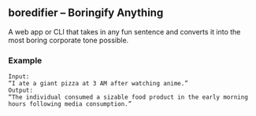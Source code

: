 
## boredifier – Boringify Anything

A web app or CLI that takes in any fun sentence and converts it into the most boring corporate tone possible.

### Example

    Input: 
    “I ate a giant pizza at 3 AM after watching anime.”
    Output:
    “The individual consumed a sizable food product in the early morning hours following media consumption.”